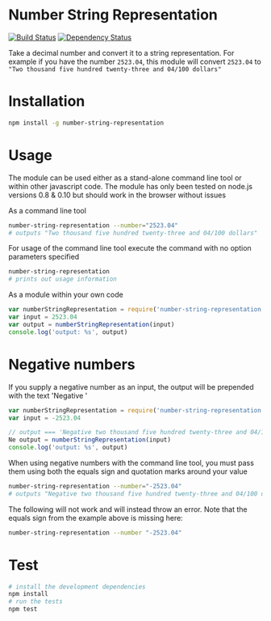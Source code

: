 # Number String Representation

[![Build Status](https://travis-ci.org/nisaacson/number-string-representation.png)](https://travis-ci.org/nisaacson/number-string-representation)
[![Dependency Status](https://david-dm.org/nisaacson/number-string-representation.png)](https://david-dm.org/nisaacson/number-string-representation)

Take a decimal number and convert it to a string representation. For example if you have the number `2523.04`, this module will convert `2523.04` to `"Two thousand five hundred twenty-three and 04/100 dollars"`

# Installation

```bash
npm install -g number-string-representation
```

# Usage

The module can be used either as a stand-alone command line tool or within other javascript code. The module has only been tested on node.js versions 0.8 & 0.10 but should work in the browser without issues


As a command line tool
```bash
number-string-representation --number="2523.04"
# outputs "Two thousand five hundred twenty-three and 04/100 dollars"
```

For usage of the command line tool execute the command with no option parameters specified

```bash
number-string-representation
# prints out usage information
```

As a module within your own code

```javascript
var numberStringRepresentation = require('number-string-representation')
var input = 2523.04
var output = numberStringRepresentation(input)
console.log('output: %s', output)
```

# Negative numbers
If you supply a negative number as an input, the output will be prepended with the text 'Negative '

```javascript
var numberStringRepresentation = require('number-string-representation')
var input = -2523.04

// output === 'Negative two thousand five hundred twenty-three and 04/100 dollars'
Ne output = numberStringRepresentation(input)
console.log('output: %s', output)
```

When using negative numbers with the command line tool, you must pass them using both the equals sign and quotation marks around your value

```bash
number-string-representation --number="-2523.04"
# outputs "Negative two thousand five hundred twenty-three and 04/100 dollars"
```

The following will not work and will instead throw an error. Note that the equals sign from the example above is missing here:
```bash
number-string-representation --number "-2523.04"
```

# Test

```bash
# install the development dependencies
npm install
# run the tests
npm test
```
